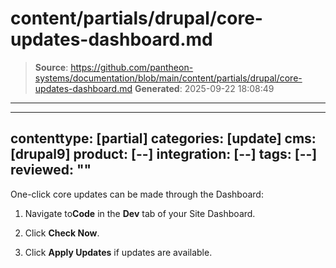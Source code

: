 # content/partials/drupal/core-updates-dashboard.md

> **Source**: https://github.com/pantheon-systems/documentation/blob/main/content/partials/drupal/core-updates-dashboard.md
> **Generated**: 2025-09-22 18:08:49

---

---
contenttype: [partial]
categories: [update]
cms: [drupal9]
product: [--]
integration: [--]
tags: [--]
reviewed: ""
---

One-click core updates can be made through the Dashboard:

1. Navigate to<Icon icon="code" />**Code** in the <Icon icon="wrench" /> **Dev** tab of your Site Dashboard.

1. Click **Check Now**.

1. Click **Apply Updates** if updates are available.
